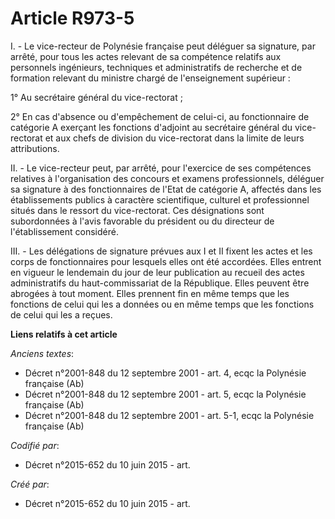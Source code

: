 # Article R973-5

I. - Le vice-recteur de Polynésie française peut déléguer sa signature, par arrêté, pour tous les actes relevant de sa
compétence relatifs aux personnels ingénieurs, techniques et administratifs de recherche et de formation relevant du ministre
chargé de l'enseignement supérieur :

1° Au secrétaire général du vice-rectorat ;

2° En cas d'absence ou d'empêchement de celui-ci, au fonctionnaire de catégorie A exerçant les fonctions d'adjoint au
secrétaire général du vice-rectorat et aux chefs de division du vice-rectorat dans la limite de leurs attributions.

II. - Le vice-recteur peut, par arrêté, pour l'exercice de ses compétences relatives à l'organisation des concours et examens
professionnels, déléguer sa signature à des fonctionnaires de l'Etat de catégorie A, affectés dans les établissements publics
à caractère scientifique, culturel et professionnel situés dans le ressort du vice-rectorat. Ces désignations sont
subordonnées à l'avis favorable du président ou du directeur de l'établissement considéré.

III. - Les délégations de signature prévues aux I et II fixent les actes et les corps de fonctionnaires pour lesquels elles
ont été accordées. Elles entrent en vigueur le lendemain du jour de leur publication au recueil des actes administratifs du
haut-commissariat de la République. Elles peuvent être abrogées à tout moment. Elles prennent fin en même temps que les
fonctions de celui qui les a données ou en même temps que les fonctions de celui qui les a reçues.

**Liens relatifs à cet article**

_Anciens textes_:

  - Décret n°2001-848 du 12 septembre 2001 - art. 4, ecqc la Polynésie française  (Ab)
  - Décret n°2001-848 du 12 septembre 2001 - art. 5, ecqc la Polynésie française  (Ab)
  - Décret n°2001-848 du 12 septembre 2001 - art. 5-1, ecqc la Polynésie française  (Ab)

_Codifié par_:

  - Décret n°2015-652 du 10 juin 2015 - art.

_Créé par_:

  - Décret n°2015-652 du 10 juin 2015 - art.

